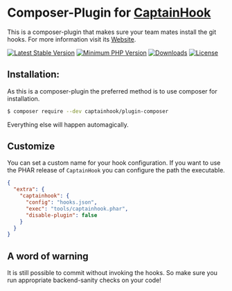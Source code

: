 # Composer-Plugin for [CaptainHook](https://github.com/captainhookphp/captainhook)

This is a composer-plugin that makes sure your team mates install the git hooks. For more information visit its [Website](https://github.com/captainhookphp/captainhook).

[![Latest Stable Version](https://poser.pugx.org/captainhook/plugin-composer/v/stable.svg?v=1)](https://packagist.org/packages/captainhook/plugin-composer)
[![Minimum PHP Version](https://img.shields.io/badge/php-%3E%3D%207.1-8892BF.svg)](https://php.net/)
[![Downloads](https://img.shields.io/packagist/dt/captainhook/plugin-composer.svg?v1)](https://packagist.org/packages/captainhook/plugin-composer)
[![License](https://poser.pugx.org/captainhook/plugin-composer/license.svg?v=1)](https://packagist.org/packages/captainhook/plugin-composer)

## Installation:

As this is a composer-plugin the preferred method is to use composer for installation.
 
```bash
$ composer require --dev captainhook/plugin-composer
```

Everything else will happen automagically.

## Customize

You can set a custom name for your hook configuration.
If you want to use the PHAR release of `CaptainHook` you can configure the path the executable.
```json
{
  "extra": {
    "captainhook": {
      "config": "hooks.json",
      "exec": "tools/captainhook.phar",
      "disable-plugin": false
    }    
  }  
}

```

## A word of warning

It is still possible to commit without invoking the hooks. 
So make sure you run appropriate backend-sanity checks on your code!
